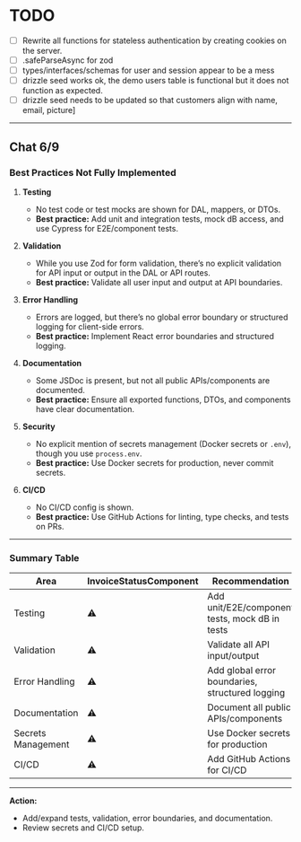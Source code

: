 # TODO

- [ ] Rewrite all functions for stateless authentication by creating cookies on the server.
- [ ] .safeParseAsync for zod
- [ ] types/interfaces/schemas for user and session appear to be a mess
- [ ] drizzle seed works ok, the demo users table is functional but it does not function as expected.
- [ ] drizzle seed needs to be updated so that customers align with name, email, picture]

---

## Chat 6/9

### **Best Practices Not Fully Implemented**

1. **Testing**
   - No test code or test mocks are shown for DAL, mappers, or DTOs.
   - **Best practice:** Add unit and integration tests, mock dB access, and use Cypress for E2E/component tests.

2. **Validation**
   - While you use Zod for form validation, there’s no explicit validation for API input or output in the DAL or API routes.
   - **Best practice:** Validate all user input and output at API boundaries.

3. **Error Handling**
   - Errors are logged, but there’s no global error boundary or structured logging for client-side errors.
   - **Best practice:** Implement React error boundaries and structured logging.

4. **Documentation**
   - Some JSDoc is present, but not all public APIs/components are documented.
   - **Best practice:** Ensure all exported functions, DTOs, and components have clear documentation.

5. **Security**
   - No explicit mention of secrets management (Docker secrets or `.env`), though you use `process.env`.
   - **Best practice:** Use Docker secrets for production, never commit secrets.

6. **CI/CD**
   - No CI/CD config is shown.
   - **Best practice:** Use GitHub Actions for linting, type checks, and tests on PRs.

---

### **Summary Table**

| Area               | InvoiceStatusComponent | Recommendation                                  |
| ------------------ | ---------------------- | ----------------------------------------------- |
| Testing            | ⚠️                     | Add unit/E2E/component tests, mock dB in tests  |
| Validation         | ⚠️                     | Validate all API input/output                   |
| Error Handling     | ⚠️                     | Add global error boundaries, structured logging |
| Documentation      | ⚠️                     | Document all public APIs/components             |
| Secrets Management | ⚠️                     | Use Docker secrets for production               |
| CI/CD              | ⚠️                     | Add GitHub Actions for CI/CD                    |

---

**Action:**

- Add/expand tests, validation, error boundaries, and documentation.
- Review secrets and CI/CD setup.
